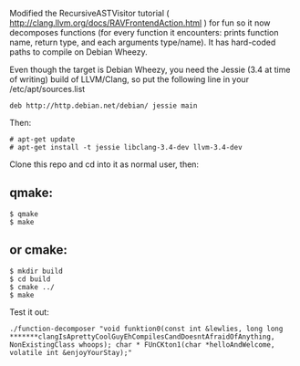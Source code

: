 Modified the RecursiveASTVisitor tutorial ( http://clang.llvm.org/docs/RAVFrontendAction.html ) for fun so it now decomposes functions (for every function it encounters: prints function name, return type, and each arguments type/name). It has hard-coded paths to compile on Debian Wheezy.

Even though the target is Debian Wheezy, you need the Jessie (3.4 at time of writing) build of LLVM/Clang, so put the following line in your /etc/apt/sources.list
```
deb http://http.debian.net/debian/ jessie main
```

Then:
```
# apt-get update
# apt-get install -t jessie libclang-3.4-dev llvm-3.4-dev
```

Clone this repo and cd into it as normal user, then:

qmake:
---------
```
$ qmake
$ make
```
or
cmake:
----------
```
$ mkdir build
$ cd build
$ cmake ../
$ make
```

Test it out:
```
./function-decomposer "void funktion0(const int &lewlies, long long *******clangIsAprettyCoolGuyEhCompilesCandDoesntAfraidOfAnything, NonExistingClass whoops); char * FUnCKton1(char *helloAndWelcome, volatile int &enjoyYourStay);"
```

